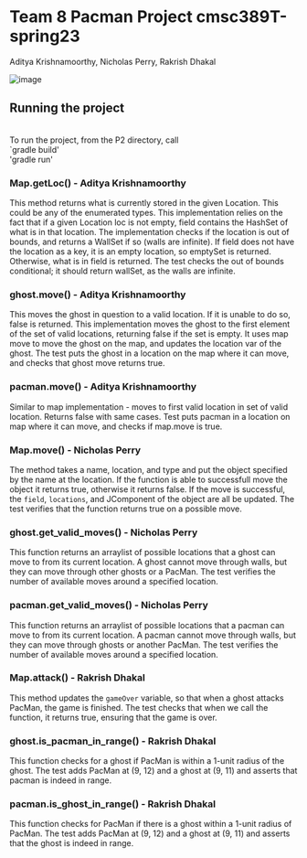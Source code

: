 # Team 8 Pacman Project cmsc389T-spring23


Aditya Krishnamoorthy, Nicholas Perry, Rakrish Dhakal


![image](https://user-images.githubusercontent.com/70607267/222319965-4ec40f45-78c5-448b-a566-b03366a5d7f3.png)



## Running the project
<br />
To run the project, from the P2 directory, call
<br /> `gradle build' <br /> 'gradle run' <br />


### Map.getLoc() - Aditya Krishnamoorthy<br />
This method returns what is currently stored in the given Location. This could be any of the enumerated types.
This implementation relies on the fact that if a given Location loc is not empty, field contains the HashSet of what is in that location.
The implementation checks if the location is out of bounds, and returns a WallSet if so (walls are infinite). If field does not have the location as a key,
it is an empty location, so emptySet is returned. Otherwise, what is in field is returned.
The test checks the out of bounds conditional; it should return wallSet, as the walls are infinite.

### ghost.move() - Aditya Krishnamoorthy<br />
This moves the ghost in question to a valid location. If it is unable to do so, false is returned.
This implementation moves the ghost to the first element of the set of valid locations, returning false if the set is empty. It uses map move to move the ghost on the map, and updates the location var of the ghost. The test puts the ghost in a location on the map where it can move, and checks that ghost move returns true.

### pacman.move() - Aditya Krishnamoorthy<br />
Similar to map implementation - moves to first valid location in set of valid location. Returns false with same cases.
Test puts pacman in a location on map where it can move, and checks if map.move is true.


### Map.move() - Nicholas Perry<br />
The method takes a name, location, and type and put the object specified by the name at the location. If the function is able to successfull move the object it returns true, otherwise it returns false. If the move is successful, the `field`, `locations`, and JComponent of the object are all be updated. The test verifies that the function returns true on a possible move. 

### ghost.get_valid_moves() - Nicholas Perry<br />
 This function returns an arraylist of possible locations that a ghost can move to from its current location. A ghost cannot move through walls, but they can move through other ghosts or a PacMan. The test verifies the number of available moves around a specified location.

### pacman.get_valid_moves() - Nicholas Perry<br />
 This function returns an arraylist of possible locations that a pacman can move to from its current location. A pacman cannot move through walls, but they can move through ghosts or another PacMan. The test verifies the number of available moves around a specified location.
 
 

### Map.attack() - Rakrish Dhakal<br />
This method updates the `gameOver` variable, so that when a ghost attacks PacMan, the game is finished. The test checks that when we call the function, it returns true, ensuring that the game is over.

### ghost.is_pacman_in_range() - Rakrish Dhakal<br />
This function checks for a ghost if PacMan is within a 1-unit radius of the ghost. The test adds PacMan at (9, 12) and a ghost at (9, 11) and asserts that pacman is indeed in range.

### pacman.is_ghost_in_range() - Rakrish Dhakal<br />
This function checks for PacMan if there is a ghost within a 1-unit radius of PacMan. The test adds PacMan at (9, 12) and a ghost at (9, 11) and asserts that the ghost is indeed in range.
